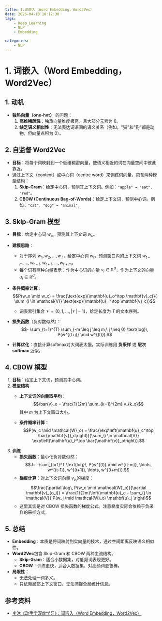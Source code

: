 ```yaml
---
title: 1.词嵌入（Word Embedding，Word2Vec）
date: 2025-04-18 10:12:30
tags:
    - Deep_Learning
    - NLP
    - Embedding

categories:
    - NLP
---
```

# 1. 词嵌入（Word Embedding，Word2Vec）

## 1. 动机

- **独热向量（one-hot）** 的问题：
    1. **高维稀疏性**：独热向量维度极高，且大部分元素为 0。
	2. **缺乏语义相似性**：无法表达词语间的语义关系（例如，"猫"和"狗"都是动物，但向量点积为 0）。
	
## 2. 自监督 Word2Vec

- **目标**：将每个词映射到一个低维稠密向量，使语义相近的词在向量空间中彼此靠近。
- 通过上下文（context）或中心词（centre word）来训练词向量，包含两种模型结构：
	1. **Skip-Gram**：给定中心词，预测其上下文词。例如：`"apple" → "eat", "red"`。
	2. **CBOW (Continuous Bag-of-Words)**：给定上下文词，预测中心词。例如：`"cat", "dog" → "animal"`。
        
## 3. Skip-Gram 模型

- **目标**：给定中心词 $w_c$​，预测其上下文词 $w_o$​。
- **建模思路**：
	- 对于序列 $w_1, w_2, ..., w_T$，给定中心词 $w_t$，预测窗口内的上下文词 $w_{t-m}, ..., w_{t-1}, w_{t+1}, ..., w_{t+m}$。
	- 每个词有两种向量表示：作为中心词的向量 $v_i \in \mathbb{R}^d$，作为上下文的向量 $u_i \in \mathbb{R}^d$。    
- **条件概率计算**：
    $$P(w_o \mid w_c) = \frac{\text{exp}(\mathbf{u}_o^\top \mathbf{v}_c)}{ \sum_{i \in \mathcal{V}} \text{exp}(\mathbf{u}_i^\top \mathbf{v}_c)}$$
    - 词表索引集合 $\mathcal{V} = \{0, 1, \ldots, |\mathcal{V}|-1\}$，给定长度为 $T$ 的文本序列。
    
- **损失函数**（负对数似然）：
    $$- \sum_{t=1}^{T} \sum_{-m \leq j \leq m,\ j \neq 0} \text{log}\, P(w^{(t+j)} \mid w^{(t)}).$$
- **计算优化**：直接计算softmax对大词表太慢，实际训练用 **负采样** 或 **层次softmax** 近似。

## 4. CBOW 模型

1. **目标**：给定上下文词，预测其中心词。
2. **模型结构**
	- **上下文词的向量取平均**：
	    $$\bar{v}_o = \frac{1}{2m} \sum_{k=1}^{2m} v_{k_o}$$
	    其中 $m$ 为上下文窗口大小。
	    
	- **条件概率计算**：
	    $$P(w_c \mid \mathcal{W}_o) = \frac{\exp\left(\mathbf{u}_c^\top \bar{\mathbf{v}}_o\right)}{\sum_{i \in \mathcal{V}} \exp\left(\mathbf{u}_i^\top \bar{\mathbf{v}}_o\right)}.$$
3. **训练**
	- **损失函数**：最小化负对数似然：
	    $$J= -\sum_{t=1}^T  \text{log}\, P(w^{(t)} \mid  w^{(t-m)}, \ldots, w^{(t-1)}, w^{(t+1)}, \ldots, w^{(t+m)}).$$
	- **梯度计算**：对上下文词向量 $v_{o_i}$​​ 的梯度：
	    $$\frac{\partial \log\, P(w_c \mid \mathcal{W}_o)}{\partial \mathbf{v}_{o_i}} =  \frac{1}{2m}\left(\mathbf{u}_c - \sum_{j \in \mathcal{V}} P(w_j \mid \mathcal{W}_o) \mathbf{u}_j \right)$$
	- 这里其实是对 CBOW 损失函数的梯度公式。注意梯度实际会依赖于负采样的采样方式。​

## 5. 总结

- **Embedding**：本质是将词映射到实向量的技术，通过空间距离反映语义相似性。
- **Word2Vec**包含 Skip-Gram 和 CBOW 两种主流结构。
    - **Skip-Gram**：适合小数据集，对低频词表现更好。
    - **CBOW**：训练更快，适合大数据集，对高频词更鲁棒。
- **局限性**：
    - 无法处理一词多义。
    - 只依赖局部上下文窗口，无法捕捉全局统计信息。

## 参考资料

- [李沐《动手学深度学习》：词嵌入（Word Embedding，Word2Vec）](https://zh-v2.d2l.ai/chapter_recurrent-modern/lstm.html)